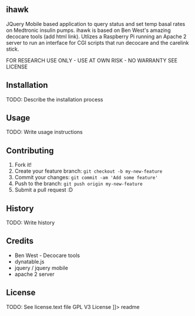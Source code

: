 
## ihawk
 
JQuery Mobile based application to query status and set temp basal rates on Medtronic insulin pumps. ihawk is based on Ben West's amazing decocare tools (add html link).   Utlizes a Raspberry Pi running an Apache 2 server to run an interface for CGI scripts that run decocare and the carelink stick.  

FOR RESEARCH USE ONLY - USE AT OWN RISK - NO WARRANTY SEE LICENSE

## Installation
 
TODO: Describe the installation process
 
## Usage
 
TODO: Write usage instructions
 
## Contributing
 
1. Fork it!
2. Create your feature branch: `git checkout -b my-new-feature`
3. Commit your changes: `git commit -am 'Add some feature'`
4. Push to the branch: `git push origin my-new-feature`
5. Submit a pull request :D
 
## History
 
TODO: Write history
 
## Credits
 
* Ben West - Decocare tools
* dynatable.js
* jquery / jquery mobile
* apache 2 server
 
## License
 
TODO: See license.text file GPL V3 License
]]></content>
  <tabTrigger>readme</tabTrigger>
</snippet>
